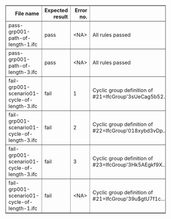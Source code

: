 <table border="1" class="dataframe">
  <thead>
    <tr style="text-align: right;">
      <th>File name</th>
      <th>Expected result</th>
      <th>Error no.</th>
      <th>Error</th>
      <th>Description</th>
    </tr>
  </thead>
  <tbody>
    <tr>
      <td>pass-grp001-path-of-length-1.ifc</td>
      <td>pass</td>
      <td>&lt;NA&gt;</td>
      <td>All rules passed</td>
      <td>NA / Automatically generated markdown</td>
    </tr>
    <tr>
      <td>pass-grp001-path-of-length-3.ifc</td>
      <td>pass</td>
      <td>&lt;NA&gt;</td>
      <td>All rules passed</td>
      <td>NA / Automatically generated markdown</td>
    </tr>
    <tr>
      <td>fail-grp001-scenario01-cycle-of-length-3.ifc</td>
      <td>fail</td>
      <td>1</td>
      <td>Cyclic group definition of #21=IfcGroup'3sUeCag5b52...0',$,$</td>
      <td>NA / Automatically generated markdown</td>
    </tr>
    <tr>
      <td>fail-grp001-scenario01-cycle-of-length-3.ifc</td>
      <td>fail</td>
      <td>2</td>
      <td>Cyclic group definition of #22=IfcGroup'018xybd3vDp...1',$,$</td>
      <td>NA / Automatically generated markdown</td>
    </tr>
    <tr>
      <td>fail-grp001-scenario01-cycle-of-length-3.ifc</td>
      <td>fail</td>
      <td>3</td>
      <td>Cyclic group definition of #23=IfcGroup'3Hk5AEgkf9X...2',$,$</td>
      <td>NA / Automatically generated markdown</td>
    </tr>
    <tr>
      <td>fail-grp001-scenario01-cycle-of-length-1.ifc</td>
      <td>fail</td>
      <td>&lt;NA&gt;</td>
      <td>Cyclic group definition of #21=IfcGroup'39u$gtU7f1c...0',$,$</td>
      <td>NA / Automatically generated markdown</td>
    </tr>
  </tbody>
</table>